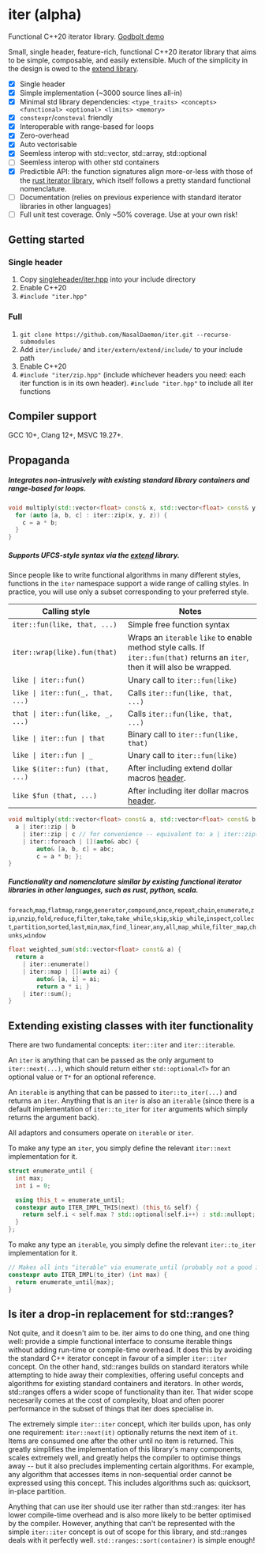 # iter (alpha)
Functional C++20 iterator library.
[Godbolt demo](https://godbolt.org/#g:!((g:!((g:!((h:codeEditor,i:(fontScale:14,fontUsePx:'0',j:1,lang:c%2B%2B,selection:(endColumn:1,endLineNumber:29,positionColumn:1,positionLineNumber:29,selectionStartColumn:1,selectionStartLineNumber:29,startColumn:1,startLineNumber:29),source:'%23include+%22https://tinyurl.com/libiter%22%0A%0A%23include+%3Carray%3E%0A%0A//+Auto-vectorized+/+zero-overhead%0A//+Interop+with+std::array%0A//+Interop+with+range-based+for+loop%0A%0Avoid+multiply(std::array%3Cfloat,+64%3E+const%26+x,+std::array%3Cfloat,+64%3E+const%26+y,+std::array%3Cfloat,+64%3E%26+z)+%7B%0A++for+(auto+%5Ba,+b,+c%5D+:+iter::zip(x,+y,+z))+%7B%0A++++c+%3D+a+*+b%3B%0A++%7D%0A%7D%0A%0A//+Pipe+syntax%0A//+Still+auto-vectorized%0A%0Afloat+weighted_sum(std::array%3Cfloat,+64%3E+const%26+a)+%7B%0A++return+a%0A++++%7C+iter::enumerate()%0A++++%7C+iter::map+%7C+%5B%5D(auto+ai)+%7B%0A++++++++auto%26+%5Ba,+i%5D+%3D+ai%3B%0A++++++++return+a+*+i%3B+%7D%0A++++%7C+iter::sum()%3B%0A%7D%0A%0Ausing+namespace+iter%3B%0Ausing+namespace+xtd::literals%3B%0A%0A//+Constexpr+friendly%0A%0Astatic+constexpr+int+sum_0_to_9+%3D+indices+%7C+take(_,+10)+%7C+sum()%3B%0Astatic_assert(sum_0_to_9+%3D%3D+45)%3B'),l:'5',n:'0',o:'C%2B%2B+source+%231',t:'0')),k:52.80187823291271,l:'4',n:'0',o:'',s:0,t:'0'),(g:!((g:!((h:compiler,i:(compiler:g103,filters:(b:'0',binary:'1',commentOnly:'0',demangle:'0',directives:'0',execute:'1',intel:'0',libraryCode:'0',trim:'1'),fontScale:14,fontUsePx:'0',j:1,lang:c%2B%2B,libs:!(),options:'-std%3Dc%2B%2B20+-Ofast',selection:(endColumn:1,endLineNumber:1,positionColumn:1,positionLineNumber:1,selectionStartColumn:1,selectionStartLineNumber:1,startColumn:1,startLineNumber:1),source:1),l:'5',n:'0',o:'x86-64+gcc+10.3+(Editor+%231,+Compiler+%231)+C%2B%2B',t:'0')),k:47.19812176708729,l:'4',m:50,n:'0',o:'',s:0,t:'0'),(g:!((h:output,i:(compiler:1,editor:1,fontScale:14,fontUsePx:'0',wrap:'1'),l:'5',n:'0',o:'%231+with+x86-64+gcc+10.3',t:'0')),header:(),l:'4',m:50,n:'0',o:'',s:0,t:'0')),k:47.19812176708729,l:'3',n:'0',o:'',t:'0')),l:'2',n:'0',o:'',t:'0')),version:4)

Small, single header, feature-rich, functional C++20 iterator library that aims to be simple, composable, and easily extensible. Much of the simplicity in the design is owed to the [extend library](https://github.com/NasalDaemon/extend).

- [x] Single header
- [x] Simple implementation (~3000 source lines all-in)
- [x] Minimal std library dependencies: `<type_traits> <concepts> <functional> <optional> <limits> <memory>`
- [x] `constexpr`/`consteval` friendly
- [x] Interoperable with range-based for loops
- [x] Zero-overhead
- [x] Auto vectorisable
- [x] Seemless interop with std::vector, std::array, std::optional
- [ ] Seemless interop with other std containers
- [x] Predictible API: the function signatures align more-or-less with those of the [rust iterator library](https://doc.rust-lang.org/std/iter/trait.Iterator.html), which itself follows a pretty standard functional nomenclature.
- [ ] Documentation (relies on previous experience with standard iterator libraries in other languages)
- [ ] Full unit test coverage. Only ~50% coverage. Use at your own risk!

## Getting started

### Single header
1. Copy [singleheader/iter.hpp](https://github.com/NasalDaemon/iter/blob/main/singleheader/iter.hpp) into your include directory
1. Enable C++20
1. `#include "iter.hpp"`
### Full
1. `git clone https://github.com/NasalDaemon/iter.git --recurse-submodules`
1. Add `iter/include/` and `iter/extern/extend/include/` to your include path
1. Enable C++20
1. `#include "iter/zip.hpp"` (include whichever headers you need: each iter function is in its own header). `#include "iter.hpp"` to include all iter functions

## Compiler support

GCC 10+, Clang 12+, MSVC 19.27+.

## Propaganda

##### Integrates non-intrusively with existing standard library containers and range-based for loops.
```c++
void multiply(std::vector<float> const& x, std::vector<float> const& y, std::vector<float>& z) {
  for (auto [a, b, c] : iter::zip(x, y, z)) {
    c = a * b;
  }
}
```
##### Supports UFCS-style syntax via the [extend](https://github.com/NasalDaemon/extend) library.

Since people like to write functional algorithms in many different styles, functions in the `iter` namespace support a wide range of calling styles. In practice, you will use only a subset corresponding to your preferred style.

|Calling style|Notes|
|--|--|
| `iter::fun(like, that, ...)` | Simple free function syntax|
| `iter::wrap(like).fun(that)` | Wraps an `iterable` `like` to enable method style calls. If `iter::fun(that)` returns an `iter`, then it will also be wrapped. |
| <code>like &#124; iter::fun()</code> | Unary call to `iter::fun(like)` |
| <code>like &#124; iter::fun(_, that, ...)</code> | Calls `iter::fun(like, that, ...)` |
| <code>that &#124; iter::fun(like, _, ...)</code> | Calls `iter::fun(like, that, ...)` |
| <code>like &#124; iter::fun &#124; that</code> | Binary call to `iter::fun(like, that)` |
| <code>like &#124; iter::fun &#124; _</code> | Unary call to `iter::fun(like)` |
| `like $(iter::fun) (that, ...)` | After including extend dollar macros [header](https://github.com/NasalDaemon/extend/blob/main/include/extend/dollar_macros/define.hpp). |
| `like $fun (that, ...)` | After including iter dollar macros [header](https://github.com/NasalDaemon/iter/blob/main/include/iter/dollar_macros/define.hpp). |

```c++
void multiply(std::vector<float> const& a, std::vector<float> const& b, std::vector<float>& c) {
  a | iter::zip | b
    | iter::zip | c // for convenience -- equivalent to: a | iter::zip(_, b, c)
    | iter::foreach | [](auto& abc) {
        auto& [a, b, c] = abc;
        c = a * b; };
}
```
##### Functionality and nomenclature similar by existing functional iterator libraries in other languages, such as rust, python, scala.

`foreach`,`map`,`flatmap`,`range`,`generator`,`compound`,`once`,`repeat`,`chain`,`enumerate`,`zip`,`unzip`,`fold`,`reduce`,`filter`,`take`,`take_while`,`skip`,`skip_while`,`inspect`,`collect`,`partition`,`sorted`,`last`,`min`,`max`,`find_linear`,`any`,`all`,`map_while`,`filter_map`,`chunks`,`window`

```c++
float weighted_sum(std::vector<float> const& a) {
  return a
    | iter::enumerate()
    | iter::map | [](auto ai) {
        auto& [a, i] = ai;
        return a * i; }
    | iter::sum();
}
```

## Extending existing classes with iter functionality

There are two fundamental concepts: `iter::iter` and `iter::iterable`.

An `iter` is anything that can be passed as the only argument to `iter::next(...)`, which should return either `std::optional<T>` for an optional value or `T*` for an optional reference.

An `iterable` is anything that can be passed to `iter::to_iter(...)` and returns an `iter`. Anything that is an `iter` is also an `iterable` (since there is a default implementation of `iter::to_iter` for `iter` arguments which simply returns the argument back).

All adaptors and consumers operate on `iterable` or `iter`.

To make any type an `iter`, you simply define the relevant `iter::next` implementation for it.

```c++
struct enumerate_until {
  int max;
  int i = 0;

  using this_t = enumerate_until;
  constexpr auto ITER_IMPL_THIS(next) (this_t& self) {
    return self.i < self.max ? std::optional(self.i++) : std::nullopt;
  }
};
```

To make any type an `iterable`, you simply define the relevant `iter::to_iter` implementation for it.

```c++
// Makes all ints "iterable" via enumerate_until (probably not a good idea)
constexpr auto ITER_IMPL(to_iter) (int max) {
  return enumerate_until{max};
}
```

## Is iter a drop-in replacement for std::ranges?

Not quite, and it doesn't aim to be. iter aims to do one thing, and one thing well: provide a simple functional interface to consume iterable things without adding run-time or compile-time overhead. It does this by avoiding the standard C++ iterator concept in favour of a simpler `iter::iter` concept. On the other hand, std::ranges builds on standard iterators while attempting to hide away their complexities, offering useful concepts and algorithms for existing standard containers and iterators. In other words, std::ranges offers a wider scope of functionality than iter. That wider scope necesarily comes at the cost of complexity, bloat and often poorer performance in the subset of things that iter does specialise in.

The extremely simple `iter::iter` concept, which iter builds upon, has only one requirement: `iter::next(it)` optionally returns the next item of `it`. Items are consumed one after the other until no item is returned. This greatly simplifies the implementation of this library's many components, scales extremely well, and greatly helps the compiler to optimise things away -- but it also precludes implementing certain algorithms. For example, any algorithm that accesses items in non-sequential order cannot be expressed using this concept. This includes algorithms such as: quicksort, in-place partition.

Anything that can use iter should use iter rather than std::ranges: iter has lower compile-time overhead and is also more likely to be better optimised by the compiler. However, anything that can't be represented with the simple `iter::iter` concept is out of scope for this library, and std::ranges deals with it perfectly well. `std::ranges::sort(container)` is simple enough!
